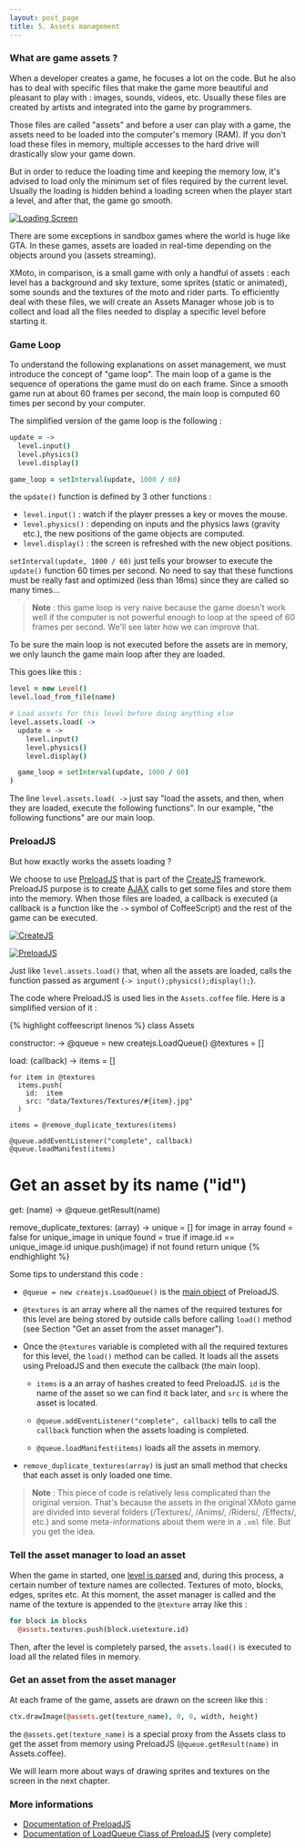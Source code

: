 ```yaml
---
layout: post_page
title: 5. Assets management
---
```


### What are game assets ?

When a developer creates a game, he focuses a lot on the code. But he also has to deal with specific files that make the game more beautiful and pleasant to play with : images, sounds, videos, etc. Usually these files are created by artists and integrated into the game by programmers.

Those files are called "assets" and before a user can play with a game, the assets need to be loaded into the computer's memory (RAM). If you don't load these files in memory, multiple accesses to the hard drive will drastically slow your game down.

But in order to reduce the loading time and keeping the memory low, it's advised to load only the minimum set of files required by the current level. Usually the loading is hidden behind a loading screen when the player start a level, and after that, the game go smooth.

[![Loading Screen](/img/loading_screen.jpg)](http://www.popcap.com/plants-vs-zombies)

There are some exceptions in sandbox games where the world is huge like GTA. In these games, assets are loaded in real-time depending on the objects around you (assets streaming).

XMoto, in comparison, is a small game with only a handful of assets : each level has a background and sky texture, some sprites (static or animated), some sounds and the textures of the moto and rider parts. To efficiently deal with these files, we will create an Assets Manager whose job is to collect and load all the files needed to display a specific level before starting it.

### Game Loop

To understand the following explanations on asset management, we must introduce the concept of "game loop". The main loop of a game is the sequence of operations the game must do on each frame. Since a smooth game run at about 60 frames per second, the main loop is computed 60 times per second by your computer.

The simplified version of the game loop is the following :

```coffeescript
update = ->
  level.input()
  level.physics()
  level.display()

game_loop = setInterval(update, 1000 / 60)
```

the ```update()``` function is defined by 3 other functions :

 * ```level.input()``` : watch if the player presses a key or moves the mouse.
 * ```level.physics()``` : depending on inputs and the physics laws (gravity etc.), the new positions of the game objects are computed.
 * ```level.display()``` : the screen is refreshed with the new object positions.

```setInterval(update, 1000 / 60)``` just tells your browser to execute the ```update()``` function 60 times per second. No need to say that these functions must be really fast and optimized (less than 16ms) since they are called so many times...

> **Note** : this game loop is very naive because the game doesn't work well if the computer is not powerful enough to loop at the speed of 60 frames per second. We'll see later how we can improve that.

To be sure the main loop is not executed before the assets are in memory, we only launch the game main loop after they are loaded.

This goes like this :

```coffeescript
level = new Level()
level.load_from_file(name)

# Load assets for this level before doing anything else
level.assets.load( ->
  update = ->
    level.input()
    level.physics()
    level.display()

  game_loop = setInterval(update, 1000 / 60)
)
```

The line ```level.assets.load( ->``` just say "load the assets, and then, when they are loaded, execute the following functions". In our example, "the following functions" are our main loop.

### PreloadJS

But how exactly works the assets loading ?

We choose to use [PreloadJS](http://www.createjs.com/#!/PreloadJS) that is part of the [CreateJS](http://www.createjs.com) framework. PreloadJS purpose is to create [AJAX](http://en.wikipedia.org/wiki/Ajax_(programming)) calls to get some files and store them into the memory. When those files are loaded, a callback is executed (a callback is a function like the ```->``` symbol of CoffeeScript) and the rest of the game can be executed.

[![CreateJS](/img/createjs.jpg)](http://www.createjs.com)

[![PreloadJS](/img/preloadjs.png)](http://www.createjs.com/#!/PreloadJS)

Just like ```level.assets.load()``` that, when all the assets are loaded, calls the function passed as argument (```-> input();physics();display();```).

The code where PreloadJS is used lies in the ```Assets.coffee``` file. Here is a simplified version of it :

{% highlight coffeescript linenos %}
class Assets

  constructor: ->
    @queue    = new createjs.LoadQueue()
    @textures = []

  load: (callback) ->
    items = []

    for item in @textures
      items.push(
        id:  item
        src: "data/Textures/Textures/#{item}.jpg"
      )

    items = @remove_duplicate_textures(items)

    @queue.addEventListener("complete", callback)
    @queue.loadManifest(items)

  # Get an asset by its name ("id")
  get: (name) ->
    @queue.getResult(name)

  remove_duplicate_textures: (array) ->
    unique = []
    for image in array
      found = false
      for unique_image in unique
        found = true if image.id == unique_image.id
      unique.push(image) if not found
    return unique
{% endhighlight %}

Some tips to understand this code :

 * ```@queue = new createjs.LoadQueue()``` is the [main object](http://www.createjs.com/Docs/PreloadJS/classes/LoadQueue.html) of PreloadJS.

 * ```@textures``` is an array where all the names of the required textures for this level are being stored by outside calls before calling ```load()``` method (see Section "Get an asset from the asset manager").

 * Once the ```@textures``` variable is completed with all the required textures for this level, the ```load()``` method can be called. It loads all the assets using PreloadJS and then execute the callback (the main loop).

   * ```items``` is a an array of hashes created to feed PreloadJS. ```id``` is the name of the asset so we can find it back later, and ```src``` is where the asset is located.

   * ```@queue.addEventListener("complete", callback)``` tells to call the ```callback``` function when the assets loading is completed.

   * ```@queue.loadManifest(items)``` loads all the assets in memory.

 * ```remove_duplicate_textures(array)``` is just an small method that checks that each asset is only loaded one time.

> **Note** : This piece of code is relatively less complicated than the original version. That's because the assets in the original XMoto game are divided into several folders (/Textures/, /Anims/, /Riders/, /Effects/, etc.) and some meta-informations about them were in a ```.xml``` file. But you get the idea.

### Tell the asset manager to load an asset

When the game in started, one [level is parsed](/2013/08/20/level-parsing.html) and, during this process, a certain number of texture names are collected. Textures of moto, blocks, edges, sprites etc. At this moment, the asset manager is called and the name of the texture is appended to the ```@texture``` array like this :

```coffeescript
for block in blocks
  @assets.textures.push(block.usetexture.id)
```

Then, after the level is completely parsed, the ```assets.load()``` is executed to load all the related files in memory.

### Get an asset from the asset manager

At each frame of the game, assets are drawn on the screen like this :

```coffeescript
ctx.drawImage(@assets.get(texture_name), 0, 0, width, height)
```

the ```@assets.get(texture_name)``` is a special proxy from the Assets class to get the asset from memory using PreloadJS (```@queue.getResult(name)``` in Assets.coffee).

We will learn more about ways of drawing sprites and textures on the screen in the next chapter.

### More informations

 * [Documentation of PreloadJS](http://www.createjs.com/Docs/PreloadJS/modules/PreloadJS.html)
 * [Documentation of LoadQueue Class of PreloadJS](http://www.createjs.com/Docs/PreloadJS/classes/LoadQueue.html) (very complete)
